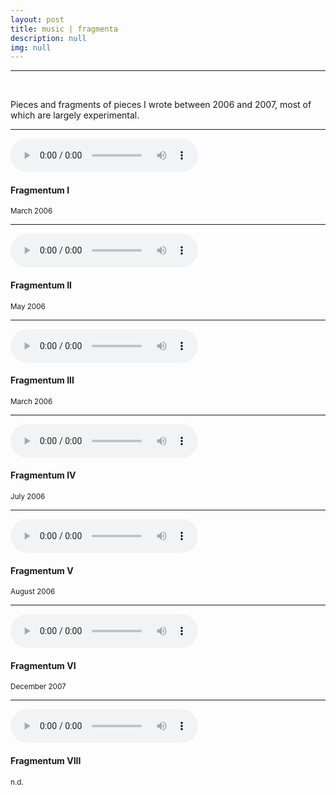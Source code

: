 ```yaml
---
layout: post
title: music | fragmenta
description: null
img: null
---
```


***

<br/>

Pieces and fragments of pieces I wrote between 2006 and 2007, most of which are largely experimental.

***
<sub></sub>
<audio controls class="col one right">
  <source src="http://jared-desjardins.github.io/music/fragmentum01.mp3" type="audio/mpeg">
Your browser unfortunately does not support the audio element.
</audio>
<h4>Fragmentum I</h4>
<sup>March 2006</sup>  
<br>

***
<sub></sub>
<audio controls class="col one right">
  <source src="http://jared-desjardins.github.io/music/fragmentum02.mp3" type="audio/mpeg">
Your browser unfortunately does not support the audio element.
</audio>
<h4>Fragmentum II</h4>
<sup>May 2006</sup>  
<br>

***
<sub></sub>
<audio controls class="col one right">
  <source src="http://jared-desjardins.github.io/music/fragmentum03.mp3" type="audio/mpeg">
Your browser unfortunately does not support the audio element.
</audio>
<h4>Fragmentum III</h4>
<sup>March 2006</sup>  
<br>

***
<sub></sub>
<audio controls class="col one right">
  <source src="http://jared-desjardins.github.io/music/fragmentum04.mp3" type="audio/mpeg">
Your browser unfortunately does not support the audio element.
</audio>
<h4>Fragmentum IV</h4>
<sup>July 2006</sup>  
<br>

***
<sub></sub>
<audio controls class="col one right">
  <source src="http://jared-desjardins.github.io/music/fragmentum05.mp3" type="audio/mpeg">
Your browser unfortunately does not support the audio element.
</audio>
<h4>Fragmentum V</h4>
<sup>August 2006</sup>  
<br>

***
<sub></sub>
<audio controls class="col one right">
  <source src="http://jared-desjardins.github.io/music/fragmentum06.mp3" type="audio/mpeg">
Your browser unfortunately does not support the audio element.
</audio>
<h4>Fragmentum VI</h4>
<sup>December 2007</sup>  
<br>

***
<sub></sub>
<audio controls class="col one right">
  <source src="http://jared-desjardins.github.io/music/fragmentum08.mp3" type="audio/mpeg">
Your browser unfortunately does not support the audio element.
</audio>
<h4>Fragmentum VIII</h4>
<sup>n.d.</sup>  
